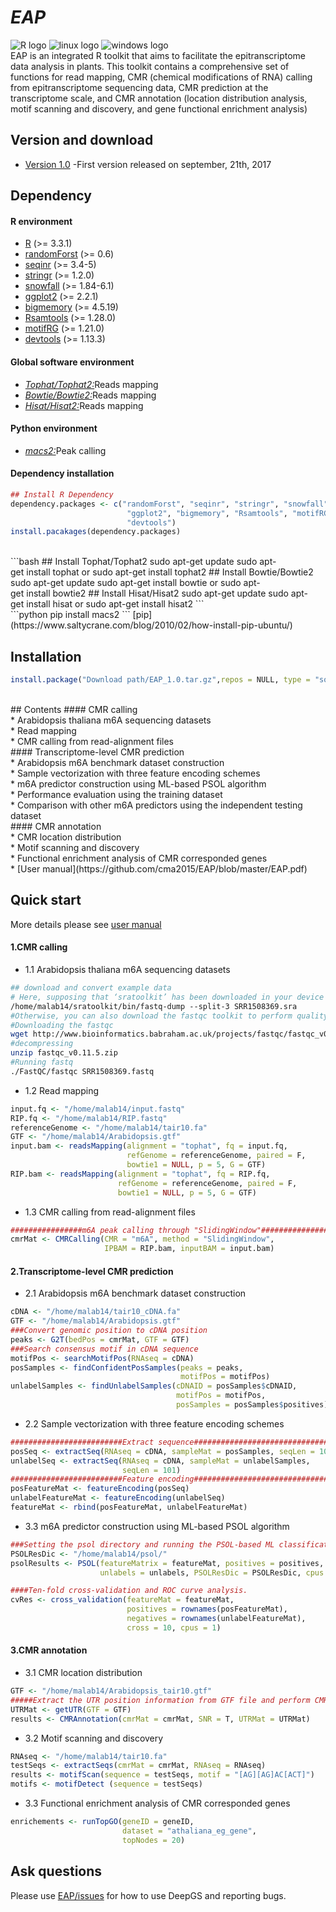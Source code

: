 # ___EAP___ <br>
![](https://halobi.com/wp-content/uploads/2016/08/r_logo.png "R logo")
![](https://encrypted-tbn2.gstatic.com/images?q=tbn:ANd9GcSvCvZWbl922EJkjahQ5gmTpcvsYr3ujQBpMdyX-YG99vGWfTAmfw "linux logo")
![](https://encrypted-tbn3.gstatic.com/images?q=tbn:ANd9GcS3RzhXKSfXpWhWhvClckwi1Llj1j3HvjKpjvU8CQv4cje23TwS "windows logo")
<br>
EAP is an integrated R toolkit that aims to facilitate the epitranscriptome data analysis in plants. This toolkit contains a comprehensive set of functions for read mapping, CMR (chemical modifications of RNA) calling from epitranscriptome sequencing data, CMR prediction at the transcriptome scale, and CMR annotation (location distribution analysis, motif scanning and discovery, and gene functional enrichment analysis)
<br>
## Version and download <br>
* [Version 1.0](https://github.com/cma2015/EAP/blob/master/EAP_1.0.tar.gz) -First version released on september, 21th, 2017<br>
## Dependency <br>
#### R environment <br>
* [R](https://www.r-project.org/) (>= 3.3.1) <br>
* [randomForst](https://cran.r-project.org/web/packages/randomForest/index.html) (>= 0.6) <br>
* [seqinr](https://cran.rstudio.com/web/packages/seqinr/index.html) (>= 3.4-5) <br>
* [stringr](https://cran.r-project.org/web/packages/stringr/index.html) (>= 1.2.0) <br>
* [snowfall](https://cran.r-project.org/web/packages/snowfall/index.html) (>= 1.84-6.1) <br>
* [ggplot2](https://cran.r-project.org/web/packages/ggplot2/index.html) (>= 2.2.1) <br>
* [bigmemory](https://cran.r-project.org/web/packages/bigmemory/index.html) (>= 4.5.19) <br>
* [Rsamtools](http://bioconductor.org/packages/release/bioc/html/Rsamtools.html) (>= 1.28.0) <br>
* [motifRG](https://www.bioconductor.org/packages/devel/bioc/html/motifRG.html) (>= 1.21.0) <br>
* [devtools](https://cran.r-project.org/web/packages/devtools/index.html) (>= 1.13.3) <br>
#### Global software environment <br>
* [_Tophat/Tophat2:_](http://ccb.jhu.edu/software/tophat/index.shtml)Reads mapping <br>
* [_Bowtie/Bowtie2:_](bowtie-bio.sourceforge.net/)Reads mapping <br>
* [_Hisat/Hisat2:_](www.ccb.jhu.edu/software/hisat/)Reads mapping <br>
#### Python environment <br>
* [_macs2:_](https://pypi.python.org/pypi/MACS2)Peak calling <br>
#### Dependency installation <br>
```R
## Install R Dependency
dependency.packages <- c("randomForst", "seqinr", "stringr", "snowfall",
                          "ggplot2", "bigmemory", "Rsamtools", "motifRG",
                          "devtools")
install.pacakages(dependency.packages)
```
<br>
```bash
## Install Tophat/Tophat2
sudo apt-get update
sudo apt-get install tophat or sudo apt-get install tophat2
## Install Bowtie/Bowtie2
sudo apt-get update
sudo apt-get install bowtie or sudo apt-get install bowtie2
## Install Hisat/Hisat2
sudo apt-get update
sudo apt-get install hisat or sudo apt-get install hisat2
```
<br>
```python
pip install macs2
```
[pip](https://www.saltycrane.com/blog/2010/02/how-install-pip-ubuntu/) <br>

## Installation <br>
```R
install.package("Download path/EAP_1.0.tar.gz",repos = NULL, type = "source")
```
<br>
## Contents
#### CMR calling <br>
* Arabidopsis thaliana m6A sequencing datasets <br>
* Read mapping <br>
* CMR calling from read-alignment files <br>
#### Transcriptome-level CMR prediction <br>
* Arabidopsis m6A benchmark dataset construction <br>
* Sample vectorization with three feature encoding schemes <br>
* m6A predictor construction using ML-based PSOL algorithm <br>
* Performance evaluation using the training dataset <br>
* Comparison with other m6A predictors using the independent testing dataset <br>
#### CMR annotation <br>
* CMR location distribution <br>
* Motif scanning and discovery <br>
* Functional enrichment analysis of CMR corresponded genes <br>
* [User manual](https://github.com/cma2015/EAP/blob/master/EAP.pdf)<br>

## Quick start <br>
More details please see [user manual](https://github.com/cma2015/EAP/blob/master/EAP.pdf) <br>
#### 1.CMR calling <br>
* 1.1 Arabidopsis thaliana m6A sequencing datasets <br>
```bash
## download and convert example data
# Here, supposing that ‘sratoolkit’ has been downloaded in your device in the directory: /home/malab14/, then the following command will convert the sra format to fastq format
/home/malab14/sratoolkit/bin/fastq-dump --split-3 SRR1508369.sra 
#Otherwise, you can also download the fastqc toolkit to perform quality control for fastq formatted files.
#Downloading the fastqc
wget http://www.bioinformatics.babraham.ac.uk/projects/fastqc/fastqc_v0.11.5.zip
#decompressing
unzip fastqc_v0.11.5.zip
#Running fastq
./FastQC/fastqc SRR1508369.fastq
```
* 1.2 Read mapping <br>
```R
input.fq <- "/home/malab14/input.fastq"  
RIP.fq <- "/home/malab14/RIP.fastq"  
referenceGenome <- "/home/malab14/tair10.fa"  
GTF <- "/home/malab14/Arabidopsis.gtf"  
input.bam <- readsMapping(alignment = "tophat", fq = input.fq,   
                          refGenome = referenceGenome, paired = F,
                          bowtie1 = NULL, p = 5, G = GTF)
RIP.bam <- readsMapping(alignment = "tophat", fq = RIP.fq,   
                        refGenome = referenceGenome, paired = F,
                        bowtie1 = NULL, p = 5, G = GTF)
```
* 1.3 CMR calling from read-alignment files <br>
```R
################m6A peak calling through "SlidingWindow"##################  
cmrMat <- CMRCalling(CMR = "m6A", method = "SlidingWindow",  
                     IPBAM = RIP.bam, inputBAM = input.bam) 
```
#### 2.Transcriptome-level CMR prediction <br>
* 2.1 Arabidopsis m6A benchmark dataset construction <br>
```R
cDNA <- "/home/malab14/tair10_cDNA.fa"  
GTF <- "/home/malab14/Arabidopsis.gtf"  
###Convert genomic position to cDNA position  
peaks <- G2T(bedPos = cmrMat, GTF = GTF)  
###Search consensus motif in cDNA sequence  
motifPos <- searchMotifPos(RNAseq = cDNA)  
posSamples <- findConfidentPosSamples(peaks = peaks,  
                                      motifPos = motifPos)  
unlabelSamples <- findUnlabelSamples(cDNAID = posSamples$cDNAID,   
                                     motifPos = motifPos,   
                                     posSamples = posSamples$positives)  
```
* 2.2 Sample vectorization with three feature encoding schemes <br>
```R
#########################Extract sequence#################################  
posSeq <- extractSeq(RNAseq = cDNA, sampleMat = posSamples, seqLen = 101)  
unlabelSeq <- extractSeq(RNAseq = cDNA, sampleMat = unlabelSamples, 
                         seqLen = 101)  
#########################Feature encoding#################################  
posFeatureMat <- featureEncoding(posSeq)  
unlabelFeatureMat <- featureEncoding(unlabelSeq) 
featureMat <- rbind(posFeatureMat, unlabelFeatureMat)
```
* 3.3 m6A predictor construction using ML-based PSOL algorithm <br>
```R
###Setting the psol directory and running the PSOL-based ML classification###  
PSOLResDic <- "/home/malab14/psol/"  
psolResults <- PSOL(featureMatrix = featureMat, positives = positives,   
                    unlabels = unlabels, PSOLResDic = PSOLResDic, cpus = 5) 

####Ten-fold cross-validation and ROC curve analysis.
cvRes <- cross_validation(featureMat = featureMat,   
                          positives = rownames(posFeatureMat),  
                          negatives = rownames(unlabelFeatureMat),  
                          cross = 10, cpus = 1)
```
#### 3.CMR annotation <br>
* 3.1 CMR location distribution <br>
```R
GTF <- "/home/malab14/Arabidopsis_tair10.gtf"  
#####Extract the UTR position information from GTF file and perform CMR location distribution analysis.  
UTRMat <- getUTR(GTF = GTF)  
results <- CMRAnnotation(cmrMat = cmrMat, SNR = T, UTRMat = UTRMat)  
```
* 3.2 Motif scanning and discovery <br>
```R
RNAseq <- "/home/malab14/tair10.fa"  
testSeqs <- extractSeqs(cmrMat = cmrMat, RNAseq = RNAseq)  
results <- motifScan(sequence = testSeqs, motif = "[AG][AG]AC[ACT]")
motifs <- motifDetect (sequence = testSeqs)  
``` 
* 3.3 Functional enrichment analysis of CMR corresponded genes <br>
```R
enrichements <- runTopGO(geneID = geneID,   
                         dataset = "athaliana_eg_gene",  
                         topNodes = 20) 
```
## Ask questions
Please use [EAP/issues](https://github.com/cma2015/EAP/issues) for how to use DeepGS and reporting bugs.
